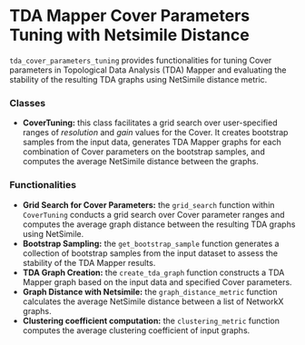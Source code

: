 # **TDA Mapper Cover Parameters Tuning with Netsimile Distance**
`tda_cover_parameters_tuning` provides functionalities for tuning Cover parameters in Topological Data Analysis (TDA) Mapper and evaluating the stability of the resulting TDA graphs using NetSimile distance metric.

### **Classes**
- **CoverTuning:** this class facilitates a grid search over user-specified ranges of _resolution_ and _gain_ values for the Cover. It creates bootstrap samples from the input data, generates TDA Mapper graphs for each combination of Cover parameters on the bootstrap samples, and computes the average NetSimile distance between the graphs.
  
### **Functionalities**
- **Grid Search for Cover Parameters:** the `grid_search` function within `CoverTuning` conducts a grid search over Cover parameter ranges and computes the average graph distance between the resulting TDA graphs using NetSimile.
- **Bootstrap Sampling:** the `get_bootstrap_sample` function generates a collection of bootstrap samples from the input dataset to assess the stability of the TDA Mapper results.
- **TDA Graph Creation:** the `create_tda_graph` function constructs a TDA Mapper graph based on the input data and specified Cover parameters.
- **Graph Distance with Netsimile:** the `graph_distance_metric` function calculates the average NetSimile distance between a list of NetworkX graphs.
- **Clustering coefficient computation:** the `clustering_metric` function computes the average clustering coefficient of input graphs.

